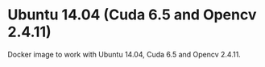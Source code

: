 # Ubuntu 14.04 (Cuda 6.5 and Opencv 2.4.11)

Docker image to work with Ubuntu 14.04, Cuda 6.5 and Opencv 2.4.11.
